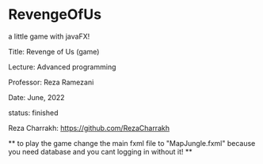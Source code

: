 # RevengeOfUs

a little game with javaFX!

Title: Revenge of Us (game)

Lecture: Advanced programming

Professor: Reza Ramezani

Date: June, 2022

status: finished

Reza Charrakh: https://github.com/RezaCharrakh

** to play the game change the main fxml file to "MapJungle.fxml" because you need database and you cant logging in without it! **
